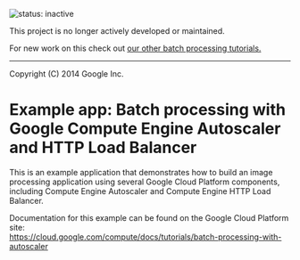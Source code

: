 ![status: inactive](https://img.shields.io/badge/status-inactive-red.svg)

This project is no longer actively developed or maintained.

For new work on this check out [our other batch processing tutorials.](https://cloud.google.com/compute/docs/tutorials#batch-processing-and-data-analysis)

------------------------------

Copyright (C) 2014 Google Inc.

# Example app: Batch processing with Google Compute Engine Autoscaler and HTTP Load Balancer

This is an example application that demonstrates how to build an image processing application using several Google Cloud Platform components, including Compute Engine Autoscaler and Compute Engine HTTP Load Balancer.

Documentation for this example can be found on the Google Cloud Platform site:  
https://cloud.google.com/compute/docs/tutorials/batch-processing-with-autoscaler
